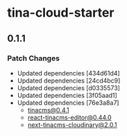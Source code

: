 # tina-cloud-starter

## 0.1.1
### Patch Changes

- Updated dependencies [434d61d4]
- Updated dependencies [24cd4bc9]
- Updated dependencies [d0335573]
- Updated dependencies [3f05aad1]
- Updated dependencies [76e3a8a7]
  - tinacms@0.4.1
  - react-tinacms-editor@0.44.0
  - next-tinacms-cloudinary@2.0.1
